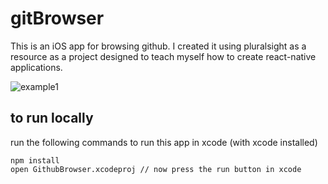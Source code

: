 # gitBrowser

This is an iOS app for browsing github. 
I created it using pluralsight as a resource as a project designed 
to teach myself how to create react-native applications. 

![example1](https://s3.amazonaws.com/githubprojects/gitBrowser/Login.png) 

## to run locally
run the following commands to run this app in xcode (with xcode installed)


```
npm install
open GithubBrowser.xcodeproj // now press the run button in xcode
```